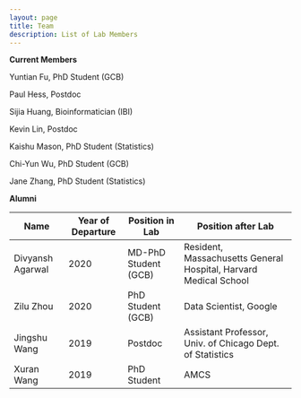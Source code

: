 ```yaml
---
layout: page
title: Team
description: List of Lab Members
---
```


**Current Members**

Yuntian Fu, PhD Student (GCB)

Paul Hess, Postdoc

Sijia Huang, Bioinformatician (IBI)

Kevin Lin, Postdoc

Kaishu Mason, PhD Student (Statistics)

Chi-Yun Wu, PhD Student (GCB)

Jane Zhang, PhD Student (Statistics)

**Alumni**

Name | Year of Departure | Position in Lab | Position after Lab
-----|-------------------|-----------------|-------------------
Divyansh Agarwal | 2020 | MD-PhD Student (GCB)|Resident, Massachusetts General Hospital, Harvard Medical School
Zilu Zhou | 2020 | PhD Student (GCB) | Data Scientist, Google
Jingshu Wang | 2019 | Postdoc | Assistant Professor, Univ. of Chicago Dept. of Statistics
Xuran Wang | 2019 | PhD Student | AMCS | Postdoc, Carnegie Mellow Dept. of Statistics
